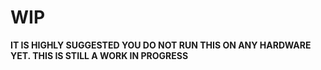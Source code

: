 # WIP
**IT IS HIGHLY SUGGESTED YOU DO NOT RUN THIS ON ANY HARDWARE YET. THIS IS STILL A WORK IN PROGRESS**